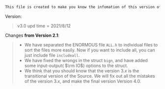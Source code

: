 ```markdown
This file is created to make you know the infomation of this version of AOCode Useful CPP Source.
```



Version:

> $\text{v}3.0\text{ upd time} = 2021/8/12$

Changes **from Version $2.1$**:

> - We have separated the ENORMOUS file `ALL.h` to individual files to sort the files more easily. Now if you want to include all, you can just include file `includeall`.
> - We have fixed the wrongs in the struct `bign`, and have added some input-output( $\rm IO$​​​) options to the struct.
> - We think that you should know that the version $3.x$ is the transitional version of the Source. We will fix out all the mistakes of the version $3.x$, and make the final version Version $4.0$.
